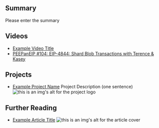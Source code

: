 ## Summary

Please enter the summary

## Videos

- [Example Video Title](https://www.youtube.com/watch?v=TDGq4aeevgY)
- [PEEPanEIP #104: EIP-4844: Shard Blob Transactions with Terence & Kasey](https://www.youtube.com/watch?v=4lyb02wZQQ4&list=PL4cwHXAawZxqu0PKKyMzG_3BJV_xZTi1F&index=9)

## Projects

- [Example Project Name](https://xxxx.xxx/xxxxx) Project Description (one sentence) ![this is an img's alt for the project logo](https://xxxx.xxx/project-logo.xxx)

## Further Reading

- [Example Article Title](https://xxxx.xxx/xxxxx) ![this is an img's alt for the article cover](https://xxxx.xxx/article-cover.xxx)
